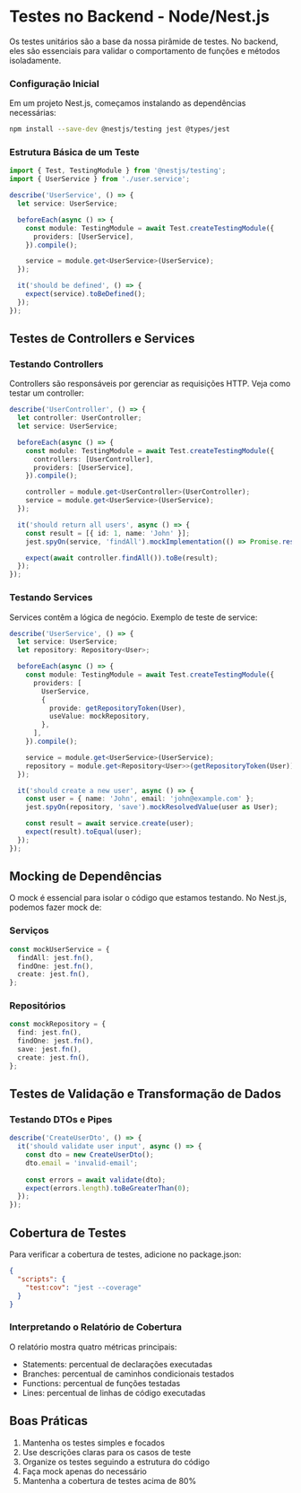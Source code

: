 # Testes no Backend - Node/Nest.js

Os testes unitários são a base da nossa pirâmide de testes. No backend, eles são essenciais para validar o comportamento de funções e métodos isoladamente.

### Configuração Inicial

Em um projeto Nest.js, começamos instalando as dependências necessárias:

```bash
npm install --save-dev @nestjs/testing jest @types/jest
```

### Estrutura Básica de um Teste

```typescript
import { Test, TestingModule } from '@nestjs/testing';
import { UserService } from './user.service';

describe('UserService', () => {
  let service: UserService;

  beforeEach(async () => {
    const module: TestingModule = await Test.createTestingModule({
      providers: [UserService],
    }).compile();

    service = module.get<UserService>(UserService);
  });

  it('should be defined', () => {
    expect(service).toBeDefined();
  });
});
```

## Testes de Controllers e Services

### Testando Controllers

Controllers são responsáveis por gerenciar as requisições HTTP. Veja como testar um controller:

```typescript
describe('UserController', () => {
  let controller: UserController;
  let service: UserService;

  beforeEach(async () => {
    const module: TestingModule = await Test.createTestingModule({
      controllers: [UserController],
      providers: [UserService],
    }).compile();

    controller = module.get<UserController>(UserController);
    service = module.get<UserService>(UserService);
  });

  it('should return all users', async () => {
    const result = [{ id: 1, name: 'John' }];
    jest.spyOn(service, 'findAll').mockImplementation(() => Promise.resolve(result));

    expect(await controller.findAll()).toBe(result);
  });
});
```

### Testando Services

Services contêm a lógica de negócio. Exemplo de teste de service:

```typescript
describe('UserService', () => {
  let service: UserService;
  let repository: Repository<User>;

  beforeEach(async () => {
    const module: TestingModule = await Test.createTestingModule({
      providers: [
        UserService,
        {
          provide: getRepositoryToken(User),
          useValue: mockRepository,
        },
      ],
    }).compile();

    service = module.get<UserService>(UserService);
    repository = module.get<Repository<User>>(getRepositoryToken(User));
  });

  it('should create a new user', async () => {
    const user = { name: 'John', email: 'john@example.com' };
    jest.spyOn(repository, 'save').mockResolvedValue(user as User);

    const result = await service.create(user);
    expect(result).toEqual(user);
  });
});
```

## Mocking de Dependências

O mock é essencial para isolar o código que estamos testando. No Nest.js, podemos fazer mock de:

### Serviços

```typescript
const mockUserService = {
  findAll: jest.fn(),
  findOne: jest.fn(),
  create: jest.fn(),
};
```

### Repositórios

```typescript
const mockRepository = {
  find: jest.fn(),
  findOne: jest.fn(),
  save: jest.fn(),
  create: jest.fn(),
};
```

## Testes de Validação e Transformação de Dados

### Testando DTOs e Pipes

```typescript
describe('CreateUserDto', () => {
  it('should validate user input', async () => {
    const dto = new CreateUserDto();
    dto.email = 'invalid-email';
    
    const errors = await validate(dto);
    expect(errors.length).toBeGreaterThan(0);
  });
});
```

## Cobertura de Testes

Para verificar a cobertura de testes, adicione no package.json:

```json
{
  "scripts": {
    "test:cov": "jest --coverage"
  }
}
```

### Interpretando o Relatório de Cobertura

O relatório mostra quatro métricas principais:
- Statements: percentual de declarações executadas
- Branches: percentual de caminhos condicionais testados
- Functions: percentual de funções testadas
- Lines: percentual de linhas de código executadas

## Boas Práticas

1. Mantenha os testes simples e focados
2. Use descrições claras para os casos de teste
3. Organize os testes seguindo a estrutura do código
4. Faça mock apenas do necessário
5. Mantenha a cobertura de testes acima de 80%
